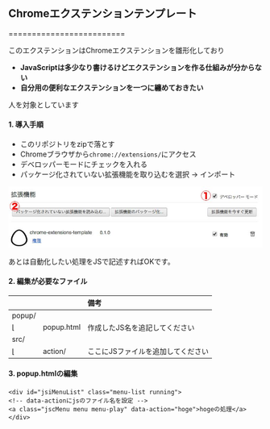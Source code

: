 ## Chromeエクステンションテンプレート
=========================

このエクステンションはChromeエクステンションを雛形化しており

 * __JavaScriptは多少なり書けるけどエクステンションを作る仕組みが分からない__
 * __自分用の便利なエクステンションを一つに纏めておきたい__

人を対象としています

#### 1. 導入手順

 * このリポジトリをzipで落とす
 * Chromeブラウザから``chrome://extensions/``にアクセス
 * デベロッパーモードにチェックを入れる
 * パッケージ化されていない拡張機能を取り込むを選択 → インポート

![導入例](./src/images/tutorial01.jpg) 

あとは自動化したい処理をJSで記述すればOKです。

#### 2. 編集が必要なファイル

|  |  | 備考 |
|:-----------|:-----------|:-----------|
| popup/ |  |  |
| ⌊ | popup.html | 作成したJS名を追記してください |
| src/ |  |  |
| ⌊ | action/ | ここにJSファイルを追加してください |

#### 3. popup.htmlの編集

````
<div id="jsiMenuList" class="menu-list running">
<!-- data-actionにjsのファイル名を設定 -->
<a class="jscMenu menu menu-play" data-action="hoge">hogeの処理</a>
</div>
````
